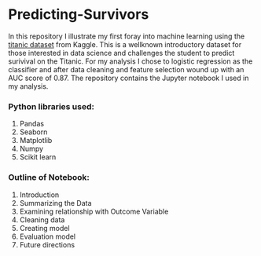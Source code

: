 # Predicting-Survivors

In this repository I illustrate my first foray into machine learning using the [titanic dataset](https://www.kaggle.com/c/titanic/data) from Kaggle. This is a wellknown introductory dataset for those interested in data science and challenges the student to predict surivival on the Titanic. For my analysis I chose to logistic regression as the classifier and after data cleaning and feature selection wound up with an AUC score of 0.87. The repository contains the Jupyter notebook I used in my analysis.

### Python libraries used:
1. Pandas
2. Seaborn
3. Matplotlib
4. Numpy
5. Scikit learn

### Outline of Notebook:
1. Introduction
2. Summarizing the Data
3. Examining relationship with Outcome Variable
4. Cleaning data
5. Creating model
6. Evaluation model
7. Future directions
